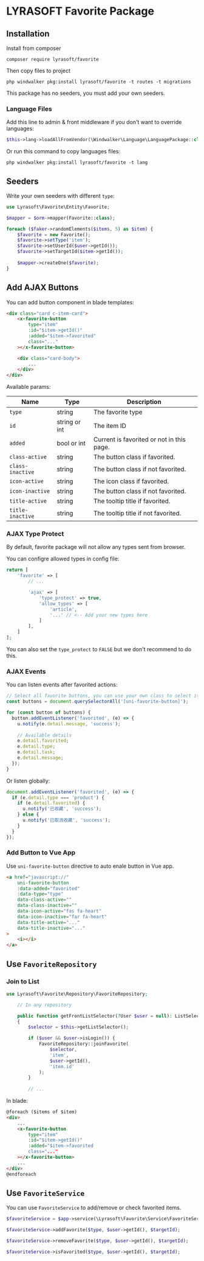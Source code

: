 # LYRASOFT Favorite Package

## Installation

Install from composer

```shell
composer require lyrasoft/favorite
```

Then copy files to project

```shell
php windwalker pkg:install lyrasoft/favorite -t routes -t migrations
```

This package has no seeders, you must add your own seeders.

### Language Files

Add this line to admin & front middleware if you don't want to override languages:

```php
$this->lang->loadAllFromVendor(\Windwalker\Language\LanguagePackage::class, 'ini');
```

Or run this command to copy languages files:

```shell
php windwalker pkg:install lyrasoft/favorite -t lang
```

## Seeders

Write your own seeders with different `type`:

```php
use Lyrasoft\Favorite\Entity\Favorite;

$mapper = $orm->mapper(Favorite::class);

foreach ($faker->randomElements($items, 5) as $item) {
    $favorite = new Favorite();
    $favorite->setType('item');
    $favorite->setUserId($user->getId());
    $favorite->setTargetId($item->getId());
    
    $mapper->createOne($favorite);
}
```

## Add AJAX Buttons

You can add button component in blade templates:

```html
<div class="card c-item-card">
    <x-favorite-button
        type="item"
        :id="$item->getId()"
        :added="$item->favorited"
        class="..."
    ></x-favorite-button>

    <div class="card-body">
        ...
    </div>
</div>
```

Available params:

| Name             | Type          | Description                               |
|------------------|---------------|-------------------------------------------|
| `type`           | string        | The favorite type                         |
| `id`             | string or int | The item ID                               |
| `added`          | bool or int   | Current is favorited or not in this page. |
| `class-active`   | string        | The button class if favorited.            |
| `class-inactive` | string        | The button class if not favorited.        |
| `icon-active`    | string        | The icon class if favorited.              |
| `icon-inactive`  | string        | The button class if not favorited.        |
| `title-active`   | string        | The tooltip title if favorited.           |
| `title-inactive` | string        | The tooltip title if not favorited.       |

### AJAX Type Protect

By default, favorite package will not allow any types sent from browser.

You can configre allowed types in config file:

```php
return [
    'favorite' => [
        // ...

        'ajax' => [
            'type_protect' => true,
            'allow_types' => [
                'article',
                '...' // <-- Add your new types here
            ]
        ],
    ]
];
```

You can also set the `type_protect` to `FALSE` but we don't recommend to do this.

### AJAX Events

You can listen events after favorited actions:

```javascript
// Select all favorite buttons, you can use your own class to select it.
const buttons = document.querySelectorAll('[uni-favorite-button]');

for (const button of buttons) {
  button.addEventListener('favorited', (e) => {
    u.notify(e.detail.message, 'success');
    
    // Available details
    e.detail.favorited;
    e.detail.type;
    e.detail.task;
    e.detail.message;
  });
}
```

Or listen globally:

```javascript
document.addEventListener('favorited', (e) => {
  if (e.detail.type === 'product') {
    if (e.detail.favorited) {
      u.notify('已收藏', 'success');
    } else {
      u.notify('已取消收藏', 'success');
    }
  }
});
```

### Add Button to Vue App

Use `uni-favorite-button` directive to auto enale button in Vue app.

```html
<a href="javascript://"
    uni-favorite-button
    :data-added="favorited"
    :data-type="type"
    data-class-active=""
    data-class-inactive=""
    data-icon-active="fas fa-heart"
    data-icon-inactive="far fa-heart"
    data-title-active="..."
    data-title-inactive="..."
>
    <i></i>
</a>
```

## Use `FavoriteRepository`

### Join to List

```php
use Lyrasoft\Favorite\Repository\FavoriteRepository;

    // In any repository

    public function getFrontListSelector(?User $user = null): ListSelector
    {
        $selector = $this->getListSelector();

        if ($user && $user->isLogin()) {
            FavoriteRepository::joinFavorite(
                $selector,
                'item',
                $user->getId(),
                'item.id'
            );
        }
        
        // ...
```

In blade:

```html
@foreach ($items of $item)
<div>
    ...
    <x-favorite-button
        type="item"
        :id="$item->getId()"
        :added="$item->favorited
        class="..."
    ></x-favorite-button>
    ...
</div>
@endforeach
```


## Use `FavoriteService`

You can use `FavoriteService` to add/remove or check favorited items.

```php
$favoriteService = $app->service(\Lyrasoft\Favorite\Service\FavoriteService::class);

$favoriteService->addFavorite($type, $user->getId(), $targetId);

$favoriteService->removeFavorite($type, $user->getId(), $targetId);

$favoriteService->isFavorited($type, $user->getId(), $targetId);
```


